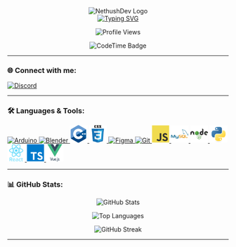 <div align="center">
  <img src="https://github-production-user-asset-6210df.s3.amazonaws.com/87743415/369625745-6da1af6d-ba00-44fe-916b-64699a8985d7.gif?X-Amz-Algorithm=AWS4-HMAC-SHA256&X-Amz-Credential=AKIAVCODYLSA53PQK4ZA%2F20240921%2Fus-east-1%2Fs3%2Faws4_request&X-Amz-Date=20240921T142332Z&X-Amz-Expires=300&X-Amz-Signature=7e981e10ea3fc2144611c8ad3ef79d69d19e53e5ff985d095687220c124417e3&X-Amz-SignedHeaders=host" alt="NethushDev Logo" />
</div>

<div align="center">
  <a href="https://git.io/typing-svg">
    <img src="https://readme-typing-svg.demolab.com?font=Kanit&size=25&pause=1000&color=00F8B9&center=true&width=500&lines=Hello%2C+I'm+NethushDev;Developer+from+a+Little+Island;Level+2+Seller+on+Fiverr;Passionate+about+Coding+%26+Creativity" alt="Typing SVG" />
  </a>
</div>

<p align="center">
  <img src="https://komarev.com/ghpvc/?username=nethushadulmina&label=Profile%20Views&color=0eb448&style=flat" alt="Profile Views" />
</p>

<p align="center">
  <img href="https://codetime.dev" alt="CodeTime Badge" src="https://img.shields.io/endpoint?style=social&color=222&url=https%3A%2F%2Fapi.codetime.dev%2Fshield%3Fid%3D27280%26project%3D%26in=0">
</p>

---

### 🌐 Connect with me:
<p align="left">
  <a href="https://discord.gg/zKjXYuXUKP" target="_blank">
    <img src="https://raw.githubusercontent.com/rahuldkjain/github-profile-readme-generator/master/src/images/icons/Social/discord.svg" alt="Discord" height="30" width="40"/>
  </a>
</p>

---

### 🛠️ Languages & Tools:
<p align="left">
  <a href="https://www.arduino.cc/" target="_blank"> 
    <img src="https://cdn.worldvectorlogo.com/logos/arduino-1.svg" alt="Arduino" width="40" height="40"/> 
  </a>
  <a href="https://www.blender.org/" target="_blank"> 
    <img src="https://download.blender.org/branding/community/blender_community_badge_white.svg" alt="Blender" width="40" height="40"/> 
  </a>
  <a href="https://www.w3schools.com/cpp/" target="_blank"> 
    <img src="https://raw.githubusercontent.com/devicons/devicon/master/icons/cplusplus/cplusplus-original.svg" alt="C++" width="40" height="40"/> 
  </a>
  <a href="https://www.w3schools.com/css/" target="_blank"> 
    <img src="https://raw.githubusercontent.com/devicons/devicon/master/icons/css3/css3-original-wordmark.svg" alt="CSS3" width="40" height="40"/> 
  </a>
  <a href="https://www.figma.com/" target="_blank"> 
    <img src="https://www.vectorlogo.zone/logos/figma/figma-icon.svg" alt="Figma" width="40" height="40"/> 
  </a>
  <a href="https://git-scm.com/" target="_blank"> 
    <img src="https://www.vectorlogo.zone/logos/git-scm/git-scm-icon.svg" alt="Git" width="40" height="40"/> 
  </a>
  <a href="https://developer.mozilla.org/en-US/docs/Web/JavaScript" target="_blank">
    <img src="https://raw.githubusercontent.com/devicons/devicon/master/icons/javascript/javascript-original.svg" alt="JavaScript" width="40" height="40"/> 
  </a>
  <a href="https://www.mysql.com/" target="_blank"> 
    <img src="https://raw.githubusercontent.com/devicons/devicon/master/icons/mysql/mysql-original-wordmark.svg" alt="MySQL" width="40" height="40"/> 
  </a>
  <a href="https://nodejs.org" target="_blank"> 
    <img src="https://raw.githubusercontent.com/devicons/devicon/master/icons/nodejs/nodejs-original-wordmark.svg" alt="Node.js" width="40" height="40"/> 
  </a>
  <a href="https://www.python.org" target="_blank"> 
    <img src="https://raw.githubusercontent.com/devicons/devicon/master/icons/python/python-original.svg" alt="Python" width="40" height="40"/> 
  </a>
  <a href="https://reactjs.org/" target="_blank"> 
    <img src="https://raw.githubusercontent.com/devicons/devicon/master/icons/react/react-original-wordmark.svg" alt="React" width="40" height="40"/> 
  </a>
  <a href="https://www.typescriptlang.org/" target="_blank"> 
    <img src="https://raw.githubusercontent.com/devicons/devicon/master/icons/typescript/typescript-original.svg" alt="TypeScript" width="40" height="40"/> 
  </a>
  <a href="https://vuejs.org/" target="_blank"> 
    <img src="https://raw.githubusercontent.com/devicons/devicon/master/icons/vuejs/vuejs-original-wordmark.svg" alt="Vue.js" width="40" height="40"/> 
  </a>
</p>

---

### 📊 GitHub Stats:
<p align="center">
  <img src="https://github-readme-stats.vercel.app/api?username=nethushadulmina&show_icons=true&theme=onedark" alt="GitHub Stats" />
</p>

<p align="center">
  <img src="https://github-readme-stats.vercel.app/api/top-langs?username=nethushadulmina&show_icons=true&locale=en&layout=compact&theme=onedark" alt="Top Languages" />
</p>

<p align="center">
  <img src="https://github-readme-streak-stats.herokuapp.com/?user=nethushadulmina&theme=onedark" alt="GitHub Streak" />
</p>

---
